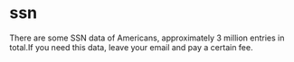 # ssn
There are some SSN data of Americans, approximately 3 million entries in total.If you need this data, leave your email and pay a certain fee.

